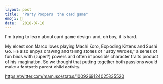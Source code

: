 ```yaml
---
layout: post
title:  "Party Poopers, the card game"
emoji: 🐧
date:   2018-07-16
---
```

I'm trying to learn about card game design, and, oh boy, it is hard.

My eldest son Marco loves playing  Machi Koro, Exploding Kittens and Sushi Go. He also enjoys drawing and telling stories of "Birdy Wirdies," a series of fun birds with (super?) powers and often impossible character traits product of his imagination. So we thought that putting together both passions would make a fantastic parent-child activity.

https://twitter.com/mamuso/status/1009269124025835520